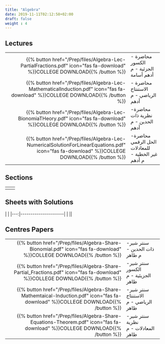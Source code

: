 ```yaml
---
title: "Algebra"
date: 2019-11-11T02:12:58+02:00
draft: false
weight : 4
---
```



## Lectures


|  | |
|---:|----------------------|
| {{% button href="/Prep/files/Algebra-Lec-PartialFractions.pdf" icon="fas fa-download" %}}COLLEGE DOWNLOAD{{% /button %}} | محاضرة - الكسور الجزئية - م أدهم أسامة|
| {{% button href="/Prep/files/Algebra-Lec-MathematicalInduction.pdf" icon="fas fa-download" %}}COLLEGE DOWNLOAD{{% /button %}} | محاضرة - الاستنتاج الرياضي - م أدهم|
| {{% button href="/Prep/files/Algebra-Lec-BionomiaTHeory.pdf" icon="fas fa-download" %}}COLLEGE DOWNLOAD{{% /button %}} |  محاضرة- نظرية ذات الحدين - م أدهم|
| {{% button href="/Prep/files/Algebra-Lec-NumericalSolutionForLinearEquations.pdf" icon="fas fa-download" %}}COLLEGE DOWNLOAD{{% /button %}} |  محاضرة- الحل الرقمي للمعادلات غير الخطية - م أدهم|

## Sections

|  | |
|---:|----------------------|
| || 

## Sheets with Solutions

  | |
|---:|----------------------|
| || 

## Centres Papers 

|  | |
|---:|----------------------|
| {{% button href="/Prep/files/Algebra-Share-Bionomial.pdf" icon="fas fa-download" %}}COLLEGE DOWNLOAD{{% /button %}} | سنتر شير- ذات الحدين - م طاهر|
| {{% button href="/Prep/files/Algebra-Share-Partial_Fractions.pdf" icon="fas fa-download" %}}COLLEGE DOWNLOAD{{% /button %}} | سنتر شير- الكسور الجزيئية - م طاهر|
| {{% button href="/Prep/files/Algebra-Share-Mathemtaical-Induction.pdf" icon="fas fa-download" %}}COLLEGE DOWNLOAD{{% /button %}} | سنتر شير- الاستنتاج الرياضي - م طاهر|
| {{% button href="/Prep/files/Algebra-Share-Equations-Theorem.pdf" icon="fas fa-download" %}}COLLEGE DOWNLOAD{{% /button %}} | سنتر شير- نظرية المعادلات - م طاهر|


